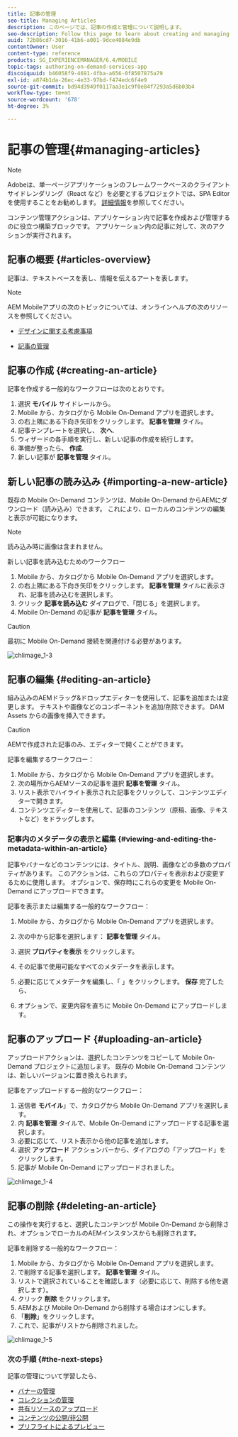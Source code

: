 ```yaml
---
title: 記事の管理
seo-title: Managing Articles
description: このページでは、記事の作成と管理について説明します。
seo-description: Follow this page to learn about creating and managing Articles.
uuid: 72b86cd7-3016-41b6-a001-9dce4084e9db
contentOwner: User
content-type: reference
products: SG_EXPERIENCEMANAGER/6.4/MOBILE
topic-tags: authoring-on-demand-services-app
discoiquuid: b46058f9-4691-4fba-a656-0f8507875a79
exl-id: a874b1da-26ec-4e33-97bd-f474edc6f4e9
source-git-commit: bd94d3949f0117aa3e1c9f0e84f7293a5d6b03b4
workflow-type: tm+mt
source-wordcount: '678'
ht-degree: 3%

---
```


# 記事の管理{#managing-articles}

>[!NOTE]
>
>Adobeは、単一ページアプリケーションのフレームワークベースのクライアントサイドレンダリング（React など）を必要とするプロジェクトでは、SPA Editor を使用することをお勧めします。 [詳細情報](/help/sites-developing/spa-overview.md)を参照してください。

コンテンツ管理アクションは、アプリケーション内で記事を作成および管理するのに役立つ構築ブロックです。 アプリケーション内の記事に対して、次のアクションが実行されます。

## 記事の概要 {#articles-overview}

記事は、テキストベースを表し、情報を伝えるアートを表します。

>[!NOTE]
>
>AEM Mobileアプリの次のトピックについては、オンラインヘルプの次のリソースを参照してください。
>
>* [デザインに関する考慮事項](https://helpx.adobe.com/digital-publishing-solution/help/design-app.html)
>
>* [記事の管理](https://helpx.adobe.com/digital-publishing-solution/help/creating-articles.html)
>


## 記事の作成 {#creating-an-article}

記事を作成する一般的なワークフローは次のとおりです。

1. 選択 **モバイル** サイドレールから。
1. Mobile から、カタログから Mobile On-Demand アプリを選択します。
1. の右上隅にある下向き矢印をクリックします。 **記事を管理** タイル。
1. 記事テンプレートを選択し、 **次へ**.
1. ウィザードの各手順を実行し、新しい記事の作成を続行します。
1. 準備が整ったら、 **作成**.
1. 新しい記事が **記事を管理** タイル。

## 新しい記事の読み込み {#importing-a-new-article}

既存の Mobile On-Demand コンテンツは、Mobile On-Demand からAEMにダウンロード（読み込み）できます。 これにより、ローカルのコンテンツの編集と表示が可能になります。

>[!NOTE]
>
>読み込み時に画像は含まれません。

新しい記事を読み込むためのワークフロー

1. Mobile から、カタログから Mobile On-Demand アプリを選択します。
1. の右上隅にある下向き矢印をクリックします。 **記事を管理** タイルに表示され、記事を読み込むを選択します。
1. クリック **記事を読み込む** ダイアログで、「閉じる」を選択します。
1. Mobile On-Demand の記事が **記事を管理** タイル。

>[!CAUTION]
>
>最初に Mobile On-Demand 接続を関連付ける必要があります。

![chlimage_1-3](assets/chlimage_1-3.gif)

## 記事の編集 {#editing-an-article}

組み込みのAEMドラッグ&amp;ドロップエディターを使用して、記事を追加または変更します。 テキストや画像などのコンポーネントを追加/削除できます。 DAM Assets からの画像を挿入できます。

>[!CAUTION]
>
>AEMで作成された記事のみ、エディターで開くことができます。

記事を編集するワークフロー：

1. Mobile から、カタログから Mobile On-Demand アプリを選択します。
1. 次の場所からAEMソースの記事を選択 **記事を管理** タイル。
1. リスト表示でハイライト表示された記事をクリックして、コンテンツエディターで開きます。
1. コンテンツエディターを使用して、記事のコンテンツ（原稿、画像、テキストなど）をドラッグします。

### 記事内のメタデータの表示と編集 {#viewing-and-editing-the-metadata-within-an-article}

記事やバナーなどのコンテンツには、タイトル、説明、画像などの多数のプロパティがあります。 このアクションは、これらのプロパティを表示および変更するために使用します。 オプションで、保存時にこれらの変更を Mobile On-Demand にアップロードできます。

記事を表示または編集する一般的なワークフロー：

1. Mobile から、カタログから Mobile On-Demand アプリを選択します。
1. 次の中から記事を選択します： **記事を管理** タイル。

1. 選択 **プロパティを表示** をクリックします。
1. その記事で使用可能なすべてのメタデータを表示します。
1. 必要に応じてメタデータを編集し、「 」をクリックします。 **保存** 完了したら、
1. オプションで、変更内容を直ちに Mobile On-Demand にアップロードします。

## 記事のアップロード {#uploading-an-article}

アップロードアクションは、選択したコンテンツをコピーして Mobile On-Demand プロジェクトに追加します。 既存の Mobile On-Demand コンテンツは、新しいバージョンに置き換えられます。

記事をアップロードする一般的なワークフロー：

1. 送信者 **モバイル**」で、カタログから Mobile On-Demand アプリを選択します。
1. 内 **記事を管理** タイルで、Mobile On-Demand にアップロードする記事を選択します。
1. 必要に応じて、リスト表示から他の記事を追加します。
1. 選択 **アップロード** アクションバーから、ダイアログの「アップロード」をクリックします。
1. 記事が Mobile On-Demand にアップロードされました。

![chlimage_1-4](assets/chlimage_1-4.gif)

## 記事の削除 {#deleting-an-article}

この操作を実行すると、選択したコンテンツが Mobile On-Demand から削除され、オプションでローカルのAEMインスタンスからも削除されます。

記事を削除する一般的なワークフロー：

1. Mobile から、カタログから Mobile On-Demand アプリを選択します。
1. で削除する記事を選択します。 **記事を管理** タイル。
1. リストで選択されていることを確認します（必要に応じて、削除する他を選択します）。
1. クリック **削除** をクリックします。
1. AEMおよび Mobile On-Demand から削除する場合はオンにします。
1. 「**削除**」をクリックします。
1. これで、記事がリストから削除されました。

![chlimage_1-5](assets/chlimage_1-5.gif)

### 次の手順 {#the-next-steps}

記事の管理について学習したら、

* [バナーの管理](/help/mobile/mobile-on-demand-managing-banners.md)
* [コレクションの管理](/help/mobile/mobile-on-demand-managing-collections.md)
* [共有リソースのアップロード](/help/mobile/mobile-on-demand-shared-resources.md)
* [コンテンツの公開/非公開](/help/mobile/mobile-on-demand-publishing-unpublishing.md)
* [プリフライトによるプレビュー](/help/mobile/aem-mobile-manage-ondemand-services.md)
